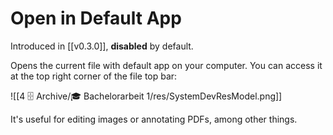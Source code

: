 # Open in Default App

Introduced in [[v0.3.0]], **disabled** by default.

Opens the current file with default app on your computer. You can access it at the top right corner of the file top bar:

![[4 🗄️ Archive/🎓 Bachelorarbeit 1/res/SystemDevResModel.png]]

It's useful for editing images or annotating PDFs, among other things.
